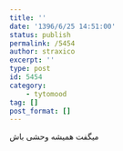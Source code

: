 ```yaml
---
title: ''
date: '1396/6/25 14:51:00'
status: publish
permalink: /5454
author: straxico
excerpt: ''
type: post
id: 5454
category:
    - tytomood
tag: []
post_format: []
---
```

میگفت همیشه وحشی باش